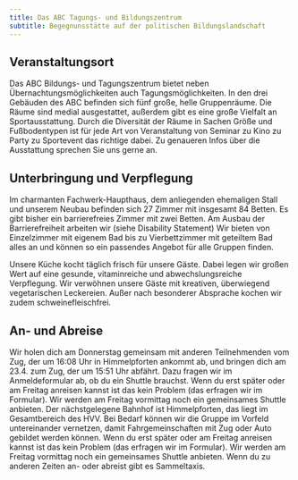 ```yaml
---
title: Das ABC Tagungs- und Bildungszentrum
subtitle: Begegnunsstätte auf der politischen Bildungslandschaft
---
```

## Veranstaltungsort

Das ABC Bildungs- und Tagungszentrum bietet neben Übernachtungsmöglichkeiten auch Tagungsmöglichkeiten. In den drei Gebäuden des ABC befinden sich fünf große, helle Gruppenräume. Die Räume sind medial ausgestattet, außerdem gibt es eine große Vielfalt an Sportausstattung. Durch die Diversität der Räume in Sachen Größe und Fußbodentypen ist für jede Art von Veranstaltung von Seminar zu Kino zu Party zu Sportevent das richtige dabei. Zu genaueren Infos über die Ausstattung sprechen Sie uns gerne an.


## Unterbringung und Verpflegung

Im charmanten Fachwerk-Haupthaus, dem anliegenden ehemaligen Stall und unserem Neubau befinden sich 27 Zimmer mit insgesamt 84 Betten. Es gibt bisher ein barrierefreies Zimmer mit zwei Betten. Am Ausbau der Barrierefreiheit arbeiten wir (siehe Disability Statement) Wir bieten von Einzelzimmer mit eigenem Bad bis zu Vierbettzimmer mit geteiltem Bad alles an und können so ein passendes Angebot für alle Gruppen finden.

Unsere Küche kocht täglich frisch für unsere Gäste. Dabei legen wir großen Wert auf eine gesunde, vitaminreiche und abwechslungsreiche Verpflegung. Wir verwöhnen unsere Gäste mit kreativen, überwiegend vegetarischen Leckereien. Außer nach besonderer Absprache kochen wir zudem schweinefleischfrei.


## An- und Abreise

Wir holen dich am Donnerstag gemeinsam mit anderen Teilnehmenden vom Zug, der um 16:08 Uhr in Himmelpforten ankommt ab, und bringen dich am 23.4. zum Zug, der um 15:51 Uhr abfährt. Dazu fragen wir im Anmeldeformular ab, ob du ein Shuttle brauchst. Wenn du erst später oder am Freitag anreisen kannst ist das kein Problem (das erfragen wir im Formular). Wir werden am Freitag vormittag noch ein gemeinsames Shuttle anbieten. Der nächstgelegene Bahnhof ist Himmelpforten, das liegt im Gesamtbereich des HVV. Bei Bedarf können wir die Gruppe im Vorfeld untereinander vernetzen, damit Fahrgemeinschaften mit Zug oder Auto gebildet werden können. Wenn du erst später oder am Freitag anreisen kannst ist das kein Problem (das erfragen wir im Formular). Wir werden am Freitag vormittag noch ein gemeinsames Shuttle anbieten. Wenn du zu anderen Zeiten an- oder abreist gibt es Sammeltaxis.

